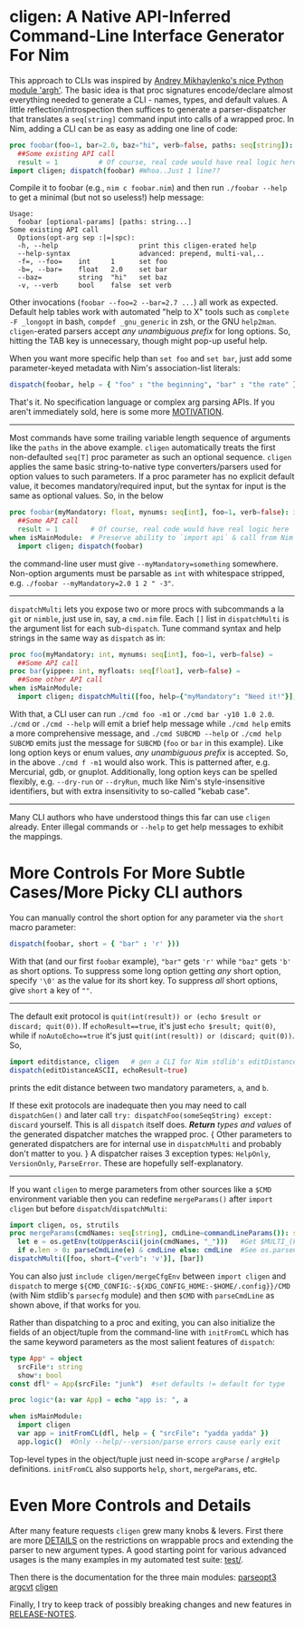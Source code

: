 cligen: A Native API-Inferred Command-Line Interface Generator For Nim
======================================================================
This approach to CLIs was inspired by [Andrey Mikhaylenko's nice Python module
'argh'](https://pythonhosted.org/argh/).  The basic idea is that proc signatures
encode/declare almost everything needed to generate a CLI - names, types, and
default values.  A little reflection/introspection then suffices to generate a
parser-dispatcher that translates a `seq[string]` command input into calls of a
wrapped proc.  In Nim, adding a CLI can be as easy as adding one line of code:
```nim
proc foobar(foo=1, bar=2.0, baz="hi", verb=false, paths: seq[string]): int =
  ##Some existing API call
  result = 1          # Of course, real code would have real logic here
import cligen; dispatch(foobar) #Whoa..Just 1 line??
```
Compile it to foobar (e.g., `nim c foobar.nim`) and then run `./foobar --help`
to get a minimal (but not so useless!) help message:
```
Usage:
  foobar [optional-params] [paths: string...]
Some existing API call
  Options(opt-arg sep :|=|spc):
  -h, --help                    print this cligen-erated help
  --help-syntax                 advanced: prepend, multi-val,..
  -f=, --foo=    int     1      set foo
  -b=, --bar=    float   2.0    set bar
  --baz=         string  "hi"   set baz
  -v, --verb     bool    false  set verb
```
Other invocations (`foobar --foo=2 --bar=2.7 ...`) all work as expected.
Default help tables work with automated "help to X" tools such as `complete -F
_longopt` in bash, `compdef _gnu_generic` in zsh, or the GNU `help2man`.
`cligen`-erated parsers accept *any unambiguous prefix* for long options.
So, hitting the TAB key is unnecessary, though might pop-up useful help.

When you want more specific help than `set foo` and `set bar`, just add some
parameter-keyed metadata with Nim's association-list literals:
```nim
dispatch(foobar, help = { "foo" : "the beginning", "bar" : "the rate" })
```
That's it.  No specification language or complex arg parsing APIs.  If you
aren't immediately sold, here is some more
[MOTIVATION](https://github.com/c-blake/cligen/tree/master/MOTIVATION.md).

---

Most commands have some trailing variable length sequence of arguments like
the `paths` in the above example.  `cligen` automatically treats the first
non-defaulted `seq[T]` proc parameter as such an optional sequence.  `cligen`
applies the same basic string-to-native type converters/parsers used for option
values to such parameters.  If a proc parameter has no explicit default value,
it becomes mandatory/required input, but the syntax for input is the same as
optional values.  So, in the below
```nim
proc foobar(myMandatory: float, mynums: seq[int], foo=1, verb=false): int =
  ##Some API call
  result = 1        # Of course, real code would have real logic here
when isMainModule:  # Preserve ability to `import api` & call from Nim
  import cligen; dispatch(foobar)
```
the command-line user must give `--myMandatory=something` somewhere.  Non-option
arguments must be parsable as `int` with whitespace stripped, e.g.
`./foobar --myMandatory=2.0 1 2 " -3"`.

---

`dispatchMulti` lets you expose two or more procs with subcommands a la `git` or
`nimble`, just use in, say, a `cmd.nim` file.  Each `[]` list in `dispatchMulti`
is the argument list for each sub-`dispatch`.  Tune command syntax and help
strings in the same way as `dispatch` as in:
```nim
proc foo(myMandatory: int, mynums: seq[int], foo=1, verb=false) =
  ##Some API call
proc bar(yippee: int, myfloats: seq[float], verb=false) =
  ##Some other API call
when isMainModule:
  import cligen; dispatchMulti([foo, help={"myMandatory": "Need it!"}], [bar])
```
With that, a CLI user can run `./cmd foo -m1` or `./cmd bar -y10 1.0 2.0`.
`./cmd` or `./cmd --help` will emit a brief help message while `./cmd help`
emits a more comprehensive message, and `./cmd SUBCMD --help` or `./cmd help
SUBCMD` emits just the message for `SUBCMD` (`foo` or `bar` in this example).
Like long option keys or enum values, *any unambiguous prefix* is accepted.
So, in the above `./cmd f -m1` would also work.  This is patterned after,
e.g. Mercurial, gdb, or gnuplot.  Additionally, long option keys can be spelled
flexibly, e.g.  `--dry-run` or `--dryRun`, much like Nim's style-insensitive
identifiers, but with extra insensitivity to so-called "kebab case".

---

Many CLI authors who have understood things this far can use `cligen` already.
Enter illegal commands or `--help` to get help messages to exhibit the mappings.

More Controls For More Subtle Cases/More Picky CLI authors
==========================================================
You can manually control the short option for any parameter via the `short`
macro parameter:
```nim
dispatch(foobar, short = { "bar" : 'r' }))
```
With that (and our first `foobar` example), `"bar"` gets `'r'` while `"baz"`
gets `'b'` as short options.  To suppress some long option getting *any* short
option, specify `'\0'` as the value for its short key.  To suppress _all_
short options, give `short` a key of `""`.

---

The default exit protocol is `quit(int(result)) or (echo $result or discard;
quit(0))`.  If `echoResult==true`, it's just `echo $result; quit(0)`, while if
`noAutoEcho==true` it's just `quit(int(result)) or (discard; quit(0))`.  So,
```nim
import editdistance, cligen   # gen a CLI for Nim stdlib's editDistance
dispatch(editDistanceASCII, echoResult=true)
```
prints the edit distance between two mandatory parameters, `a`, and `b`.

If these exit protocols are inadequate then you may need to call `dispatchGen()`
and later call `try: dispatchFoo(someSeqString) except: discard` yourself.
This is all `dispatch` itself does.  ***Return*** _types and values_ of the
generated dispatcher matches the wrapped proc. { Other parameters to generated
dispatchers are for internal use in `dispatchMulti` and probably don't matter to
you. }  A dispatcher raises 3 exception types: `HelpOnly`, `VersionOnly`,
`ParseError`.  These are hopefully self-explanatory.

---

If you want `cligen` to merge parameters from other sources like a `$CMD`
environment variable then you can redefine `mergeParams()` after `import cligen`
but before `dispatch`/`dispatchMulti`:
```nim
import cligen, os, strutils
proc mergeParams(cmdNames: seq[string], cmdLine=commandLineParams()): seq[string]=
  let e = os.getEnv(toUpperAscii(join(cmdNames, "_")))   #Get $MULTI_(FOO|_BAR)
  if e.len > 0: parseCmdLine(e) & cmdLine else: cmdLine  #See os.parseCmdLine
dispatchMulti([foo, short={"verb": 'v'}], [bar])
```
You can also just `include cligen/mergeCfgEnv` between `import cligen` and
`dispatch` to merge `${CMD_CONFIG:-${XDG_CONFIG_HOME:-$HOME/.config}}/CMD` (with
Nim stdlib's `parsecfg` module) and then `$CMD` with `parseCmdLine` as shown
above, if that works for you.

Rather than dispatching to a proc and exiting, you can also initialize the
fields of an object/tuple from the command-line with `initFromCL` which has
the same keyword parameters as the most salient features of `dispatch`:
```nim
type App* = object
  srcFile*: string
  show*: bool
const dfl* = App(srcFile: "junk")  #set defaults != default for type

proc logic*(a: var App) = echo "app is: ", a

when isMainModule:
  import cligen
  var app = initFromCL(dfl, help = { "srcFile": "yadda yadda" })
  app.logic()  #Only --help/--version/parse errors cause early exit
```
Top-level types in the object/tuple just need in-scope `argParse` / `argHelp`
definitions.  `initFromCL` also supports `help`, `short`, `mergeParams`, etc.

Even More Controls and Details
==============================
After many feature requests `cligen` grew many knobs & levers.  First there are
more [DETAILS](https://github.com/c-blake/cligen/tree/master/DETAILS.md) on the
restrictions on wrappable procs and extending the parser to new argument types.
A good starting point for various advanced usages is the many examples in my
automated test suite:
  [test/](https://github.com/c-blake/cligen/tree/master/test/).

Then there is the documentation for the three main modules:
  [parseopt3](http://htmlpreview.github.io/?https://github.com/c-blake/cligen/blob/master/parseopt3.html)
  [argcvt](http://htmlpreview.github.io/?https://github.com/c-blake/cligen/blob/master/argcvt.html)
  [cligen](http://htmlpreview.github.io/?https://github.com/c-blake/cligen/blob/master/cligen.html)

Finally, I try to keep track of possibly breaking changes and new features in
[RELEASE-NOTES](https://github.com/c-blake/cligen/tree/master/RELEASE-NOTES.md).
